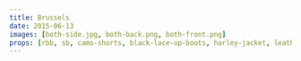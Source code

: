 ```yaml
---
title: Brussels
date: 2015-06-13
images: [both-side.jpg, both-back.png, both-front.png]
props: [rbb, sb, camo-shorts, black-lace-up-boots, harley-jacket, leather-chaps, rainbow-tshirt, bondage-gear, camo-hat, studded-black-choker, earrings, rainbow-peace-sign-necklace, rainbow-hair-extensions, freddie-mustache]
---
```

